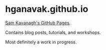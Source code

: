 # hganavak.github.io
[Sam Kavanagh's GitHub Pages](http://hganavak.github.io).

Contains blog posts, tutorials, and workshops.

Most definitely a work in progress.